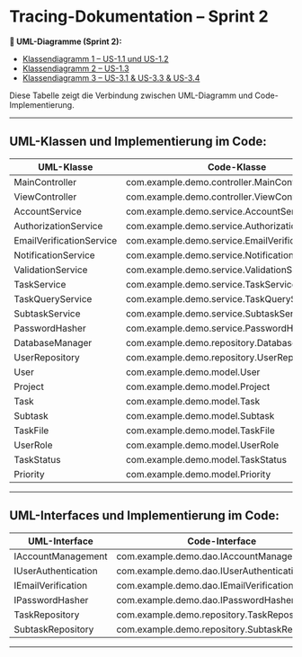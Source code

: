 # Tracing-Dokumentation – Sprint 2

**📎 UML-Diagramme (Sprint 2):**

- [Klassendiagramm 1 – US-1.1 und US-1.2](https://git.informatik.uni-rostock.de/softwaretechnik-ws-2024-25/uebung2/team1/projekt-team1-uebung2/-/blob/main/Team1_demo_project/docs/Klassendiagram_US-1.1_und_US-1.2.jpeg)
- [Klassendiagramm 2 – US-1.3](https://git.informatik.uni-rostock.de/softwaretechnik-ws-2024-25/uebung2/team1/projekt-team1-uebung2/-/blob/main/Team1_demo_project/docs/Klassendiagramm_US-1.3.jpeg)
- [Klassendiagramm 3 – US-3.1 & US-3.3 & US-3.4](https://git.informatik.uni-rostock.de/softwaretechnik-ws-2024-25/uebung2/team1/projekt-team1-uebung2/-/blob/main/Team1_demo_project/docs/Klassendiagramm_US-3.1___US-3.3___US-3.4.png)



Diese Tabelle zeigt die Verbindung zwischen UML-Diagramm und Code-Implementierung.

---

## UML-Klassen und Implementierung im Code:

| UML-Klasse              | Code-Klasse                                                    | GitLab-Link                |
|-------------------------|----------------------------------------------------------------|----------------------------|
| MainController          | com.example.demo.controller.MainController                     | [MainController.java](https://git.informatik.uni-rostock.de/-/ide/project/softwaretechnik-ws-2024-25/uebung2/team1/projekt-team1-uebung2/edit/main/-/Team1_demo_project/src/main/java/com/example/demo/controller/MainController.java) |
| ViewController          | com.example.demo.controller.ViewController                     | [ViewController.java](https://git.informatik.uni-rostock.de/-/ide/project/softwaretechnik-ws-2024-25/uebung2/team1/projekt-team1-uebung2/edit/main/-/Team1_demo_project/src/main/java/com/example/demo/controller/ViewController.java) |
| AccountService          | com.example.demo.service.AccountService                        | [AccountService.java](https://git.informatik.uni-rostock.de/-/ide/project/softwaretechnik-ws-2024-25/uebung2/team1/projekt-team1-uebung2/edit/main/-/Team1_demo_project/src/main/java/com/example/demo/service/AccountService.java) |
| AuthorizationService    | com.example.demo.service.AuthorizationService                  | [AuthorizationService.java](https://git.informatik.uni-rostock.de/-/ide/project/softwaretechnik-ws-2024-25/uebung2/team1/projekt-team1-uebung2/edit/main/-/Team1_demo_project/src/main/java/com/example/demo/service/AuthorizationService.java) |
| EmailVerificationService| com.example.demo.service.EmailVerificationService              | [EmailVerificationService.java](https://git.informatik.uni-rostock.de/-/ide/project/softwaretechnik-ws-2024-25/uebung2/team1/projekt-team1-uebung2/edit/main/-/Team1_demo_project/src/main/java/com/example/demo/service/EmailVerificationService.java) |
| NotificationService     | com.example.demo.service.NotificationService                   | [NotificationService.java](https://git.informatik.uni-rostock.de/-/ide/project/softwaretechnik-ws-2024-25/uebung2/team1/projekt-team1-uebung2/edit/main/-/Team1_demo_project/src/main/java/com/example/demo/service/NotificationService.java) |
| ValidationService       | com.example.demo.service.ValidationService                     | [ValidationService.java](https://git.informatik.uni-rostock.de/-/ide/project/softwaretechnik-ws-2024-25/uebung2/team1/projekt-team1-uebung2/edit/main/-/Team1_demo_project/src/main/java/com/example/demo/service/ValidationService.java) |
| TaskService             | com.example.demo.service.TaskService                           | [TaskService.java](https://git.informatik.uni-rostock.de/-/ide/project/softwaretechnik-ws-2024-25/uebung2/team1/projekt-team1-uebung2/edit/main/-/Team1_demo_project/src/main/java/com/example/demo/service/TaskService.java) |
| TaskQueryService        | com.example.demo.service.TaskQueryService                      | [TaskQueryService.java](https://git.informatik.uni-rostock.de/-/ide/project/softwaretechnik-ws-2024-25/uebung2/team1/projekt-team1-uebung2/edit/main/-/Team1_demo_project/src/main/java/com/example/demo/service/TaskQueryService.java) |
| SubtaskService          | com.example.demo.service.SubtaskService                        | [SubtaskService.java](https://git.informatik.uni-rostock.de/-/ide/project/softwaretechnik-ws-2024-25/uebung2/team1/projekt-team1-uebung2/edit/main/-/Team1_demo_project/src/main/java/com/example/demo/service/SubtaskService.java) |
| PasswordHasher          | com.example.demo.service.PasswordHasher                        | [PasswordHasher.java](https://git.informatik.uni-rostock.de/-/ide/project/softwaretechnik-ws-2024-25/uebung2/team1/projekt-team1-uebung2/edit/main/-/Team1_demo_project/src/main/java/com/example/demo/service/PasswordHasher.java) |
| DatabaseManager         | com.example.demo.repository.DatabaseManager                    | [DatabaseManager.java](https://git.informatik.uni-rostock.de/-/ide/project/softwaretechnik-ws-2024-25/uebung2/team1/projekt-team1-uebung2/edit/main/-/Team1_demo_project/src/main/java/com/example/demo/repository/DatabaseManager.java) |
| UserRepository          | com.example.demo.repository.UserRepository                     | [UserRepository.java](https://git.informatik.uni-rostock.de/-/ide/project/softwaretechnik-ws-2024-25/uebung2/team1/projekt-team1-uebung2/edit/main/-/Team1_demo_project/src/main/java/com/example/demo/repository/UserRepository.java) |
| User                    | com.example.demo.model.User                                    | [User.java](https://git.informatik.uni-rostock.de/-/ide/project/softwaretechnik-ws-2024-25/uebung2/team1/projekt-team1-uebung2/edit/main/-/Team1_demo_project/src/main/java/com/example/demo/model/User.java) |
| Project                 | com.example.demo.model.Project                                 | [Project.java](https://git.informatik.uni-rostock.de/-/ide/project/softwaretechnik-ws-2024-25/uebung2/team1/projekt-team1-uebung2/edit/main/-/Team1_demo_project/src/main/java/com/example/demo/model/Project.java) |
| Task                    | com.example.demo.model.Task                                    | [Task.java](https://git.informatik.uni-rostock.de/-/ide/project/softwaretechnik-ws-2024-25/uebung2/team1/projekt-team1-uebung2/edit/main/-/Team1_demo_project/src/main/java/com/example/demo/model/Task.java) |
| Subtask                 | com.example.demo.model.Subtask                                 | [Subtask.java](https://git.informatik.uni-rostock.de/-/ide/project/softwaretechnik-ws-2024-25/uebung2/team1/projekt-team1-uebung2/edit/main/-/Team1_demo_project/src/main/java/com/example/demo/model/Subtask.java) |
| TaskFile                | com.example.demo.model.TaskFile                                | [TaskFile.java](https://git.informatik.uni-rostock.de/-/ide/project/softwaretechnik-ws-2024-25/uebung2/team1/projekt-team1-uebung2/edit/main/-/Team1_demo_project/src/main/java/com/example/demo/model/TaskFile.java) |
| UserRole                | com.example.demo.model.UserRole                                | [UserRole.java](https://git.informatik.uni-rostock.de/-/ide/project/softwaretechnik-ws-2024-25/uebung2/team1/projekt-team1-uebung2/edit/main/-/Team1_demo_project/src/main/java/com/example/demo/model/UserRole.java) |
| TaskStatus              | com.example.demo.model.TaskStatus                              | [TaskStatus.java](https://git.informatik.uni-rostock.de/-/ide/project/softwaretechnik-ws-2024-25/uebung2/team1/projekt-team1-uebung2/edit/main/-/Team1_demo_project/src/main/java/com/example/demo/model/TaskStatus.java) |
| Priority                | com.example.demo.model.Priority                                | [Priority.java](https://git.informatik.uni-rostock.de/-/ide/project/softwaretechnik-ws-2024-25/uebung2/team1/projekt-team1-uebung2/edit/main/-/Team1_demo_project/src/main/java/com/example/demo/model/Priority.java) |

---

## UML-Interfaces und Implementierung im Code:

| UML-Interface           | Code-Interface                                                 | GitLab-Link                |
|-------------------------|----------------------------------------------------------------|----------------------------|
| IAccountManagement      | com.example.demo.dao.IAccountManagement                | [IAccountManagement.java](https://git.informatik.uni-rostock.de/-/ide/project/softwaretechnik-ws-2024-25/uebung2/team1/projekt-team1-uebung2/edit/main/-/Team1_demo_project/src/main/java/com/example/demo/dao/IAccountManagement.java) |
| IUserAuthentication     | com.example.demo.dao.IUserAuthentication               | [IUserAuthentication.java](https://git.informatik.uni-rostock.de/-/ide/project/softwaretechnik-ws-2024-25/uebung2/team1/projekt-team1-uebung2/edit/main/-/Team1_demo_project/src/main/java/com/example/demo/dao/IUserAuthentication.java) |
| IEmailVerification      | com.example.demo.dao.IEmailVerification                | [IEmailVerification.java](https://git.informatik.uni-rostock.de/-/ide/project/softwaretechnik-ws-2024-25/uebung2/team1/projekt-team1-uebung2/edit/main/-/Team1_demo_project/src/main/java/com/example/demo/dao/IEmailVerification.java) |
| IPasswordHasher         | com.example.demo.dao.IPasswordHasher                   | [IPasswordHasher.java](https://git.informatik.uni-rostock.de/-/ide/project/softwaretechnik-ws-2024-25/uebung2/team1/projekt-team1-uebung2/edit/main/-/Team1_demo_project/src/main/java/com/example/demo/dao/IPasswordHasher.java) |
| TaskRepository          | com.example.demo.repository.TaskRepository                    | [TaskRepository.java](https://git.informatik.uni-rostock.de/-/ide/project/softwaretechnik-ws-2024-25/uebung2/team1/projekt-team1-uebung2/edit/main/-/Team1_demo_project/src/main/java/com/example/demo/repository/TaskRepository.java) |
| SubtaskRepository       | com.example.demo.repository.SubtaskRepository                 | [SubtaskRepository.java](https://git.informatik.uni-rostock.de/-/ide/project/softwaretechnik-ws-2024-25/uebung2/team1/projekt-team1-uebung2/edit/main/-/Team1_demo_project/src/main/java/com/example/demo/repository/SubtaskRepository.java) |

---

